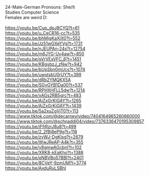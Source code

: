 24-Male-German Pronouns: She/It      <br/>
Studies Computer Science             <br/>
Females are weird D:                 <br/>
                                     <br/>
https://youtu.be/Cup_dpJ8CYQ?t=61    <br/>
https://youtu.be/u_CeCR16-cc?t=535   <br/>
https://youtu.be/bhMigKaXjX0?t=552   <br/>
https://youtu.be/Jz51wGXeYVg?t=1731  <br/>
https://youtu.be/nJEUPAn-24s?t=12754 <br/>
https://youtu.be/m6JYG-Uv4aw?t=850   <br/>
https://youtu.be/sVrVEsVFC_8?t=1451  <br/>
https://youtu.be/KBgsbzJ_zNw?t=942   <br/>
https://youtu.be/bUpSbn0mUcs?t=1074  <br/>
https://youtu.be/uwstsbU0rUY?t=399   <br/>
https://youtu.be/dRb2YMQKX5A         <br/>
https://youtu.be/SGyGYB1Da00?t=537   <br/>
https://youtu.be/RPHXHFLL5dw?t=1214  <br/>
https://youtu.be/xAGs2RB5grc?t=483   <br/>
https://youtu.be/AiZxGrKiGAY?t=1265  <br/>
https://youtu.be/AiZxGrKiGAY?t=1439  <br/>
https://youtu.be/5a2xuZgVjT0?t=113   <br/>
https://www.tiktok.com/@decarney/video/7404164965260660000 <br/>
https://www.tiktok.com/@schnaddi04/video/7376336470195309857 <br/>
https://youtu.be/iFfiRzrJ8u8?t=499   <br/>
https://youtu.be/2_2fBj8eP9g?t=118   <br/>
https://youtu.be/zyWJ-DgKlsg?t=2679  <br/>
https://youtu.be/WwJReAP-A4k?t=355   <br/>
https://youtu.be/y8gmwAGcbnI?t=102   <br/>
https://youtu.be/XRK8-kEaKho?t=1388  <br/>
https://youtu.be/eNBVBo57BBI?t=2401  <br/>
https://youtu.be/8CVeY-9zmUM?t=3774  <br/>
https://youtu.be/AxduRuLSBhI         <br/>
